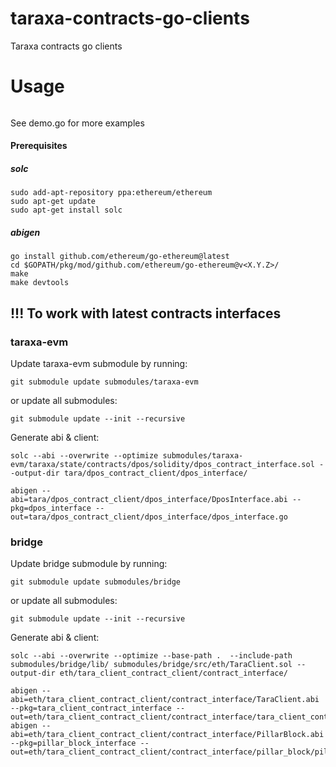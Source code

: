 # taraxa-contracts-go-clients
Taraxa contracts go clients

# Usage
```
```

See demo.go for more examples


#### Prerequisites
##### solc
```
sudo add-apt-repository ppa:ethereum/ethereum
sudo apt-get update
sudo apt-get install solc
```

##### abigen
```
go install github.com/ethereum/go-ethereum@latest
cd $GOPATH/pkg/mod/github.com/ethereum/go-ethereum@v<X.Y.Z>/
make
make devtools
```

## !!! To work with latest contracts interfaces
### taraxa-evm
Update taraxa-evm submodule by running:
```
git submodule update submodules/taraxa-evm
```

or update all submodules:

```
git submodule update --init --recursive
```

Generate abi & client:
```
solc --abi --overwrite --optimize submodules/taraxa-evm/taraxa/state/contracts/dpos/solidity/dpos_contract_interface.sol --output-dir tara/dpos_contract_client/dpos_interface/

abigen --abi=tara/dpos_contract_client/dpos_interface/DposInterface.abi --pkg=dpos_interface --out=tara/dpos_contract_client/dpos_interface/dpos_interface.go
```

### bridge
Update bridge submodule by running:
```
git submodule update submodules/bridge
```

or update all submodules:

```
git submodule update --init --recursive
```

Generate abi & client:
```
solc --abi --overwrite --optimize --base-path .  --include-path submodules/bridge/lib/ submodules/bridge/src/eth/TaraClient.sol --output-dir eth/tara_client_contract_client/contract_interface/

abigen --abi=eth/tara_client_contract_client/contract_interface/TaraClient.abi --pkg=tara_client_contract_interface --out=eth/tara_client_contract_client/contract_interface/tara_client_contract_interface.go
abigen --abi=eth/tara_client_contract_client/contract_interface/PillarBlock.abi --pkg=pillar_block_interface --out=eth/tara_client_contract_client/contract_interface/pillar_block/pillar_block_interface.go
```
